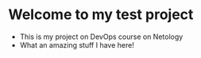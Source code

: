 # Welcome to my test project
* This is my project on DevOps course on Netology
* What an amazing stuff I have here!
